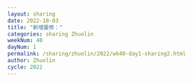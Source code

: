 ```yaml
---
layout: sharing
date: 2022-10-03
title: "新增靈修："
categories: sharing Zhuolin
weekNum: 40
dayNum: 1
permalink: /sharing/zhuolin/2022/wk40-day1-sharing2.html
author: Zhuolin
cycle: 2022
---  
```

